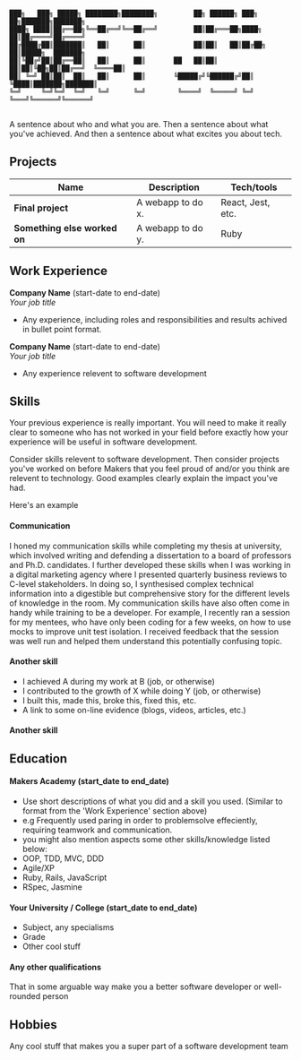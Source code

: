 ``` 

███╗   ███╗ █████╗ ████████╗████████╗         ██╗ ██████╗ ███╗   ██╗███████╗███████╗
████╗ ████║██╔══██╗╚══██╔══╝╚══██╔══╝         ██║██╔═══██╗████╗  ██║██╔════╝██╔════╝
██╔████╔██║███████║   ██║      ██║            ██║██║   ██║██╔██╗ ██║█████╗  ███████╗
██║╚██╔╝██║██╔══██║   ██║      ██║       ██   ██║██║   ██║██║╚██╗██║██╔══╝  ╚════██║
██║ ╚═╝ ██║██║  ██║   ██║      ██║       ╚█████╔╝╚██████╔╝██║ ╚████║███████╗███████║
╚═╝     ╚═╝╚═╝  ╚═╝   ╚═╝      ╚═╝        ╚════╝  ╚═════╝ ╚═╝  ╚═══╝╚══════╝╚══════╝
                                                                                    

```                                  
                                                                                     
A sentence about who and what you are. Then a sentence about what you've achieved. And then a sentence about what excites you about tech.

## Projects

| Name                         | Description       | Tech/tools        |
| ---------------------------- | ----------------- | ----------------- |
| **Final project**            | A webapp to do x. | React, Jest, etc. |
| **Something else worked on** | A webapp to do y. | Ruby              |

## Work Experience

**Company Name** (start-date to end-date)  
_Your job title_

- Any experience, including roles and responsibilities and results achived in bullet point format.

**Company Name** (start-date to end-date)  
_Your job title_

- Any experience relevent to software development

## Skills

Your previous experience is really important. You will need to make it really clear to someone who has not worked in your field before exactly how your experience will be useful in software development.

Consider skills relevent to software development. Then consider projects you've worked on before Makers that you feel proud of and/or you think are relevent to technology. Good examples clearly explain the impact you've had. 


Here's an example

#### Communication
I honed my communication skills while completing my thesis at university, which involved writing and defending a dissertation to a board of professors and Ph.D. candidates. I further developed these skills when I was working in a digital marketing agency where I presented quarterly business reviews to C-level stakeholders. In doing so, I synthesised complex technical information into a digestible but comprehensive story for the different levels of knowledge in the room. My communication skills have also often come in handy while training to be a developer. For example, I recently ran a session for my mentees, who have only been coding for a few weeks, on how to use mocks to improve unit test isolation. I received feedback that the session was well run and helped them understand this potentially confusing topic.

#### Another skill

- I achieved A during my work at B (job, or otherwise)
- I contributed to the growth of X while doing Y (job, or otherwise)
- I built this, made this, broke this, fixed this, etc.
- A link to some on-line evidence (blogs, videos, articles, etc.)

#### Another skill


## Education

#### Makers Academy (start_date to end_date)
- Use short descriptions of what you did and a skill you used. (Similar to format from the 'Work Experience' section above)
- e.g Frequently used paring in order to problemsolve effeciently, requiring teamwork and communication.
- you might also mention aspects some other skills/knowledge listed below: 
- OOP, TDD, MVC, DDD
- Agile/XP
- Ruby, Rails, JavaScript
- RSpec, Jasmine

#### Your University / College (start_date to end_date)

- Subject, any specialisms
- Grade
- Other cool stuff

#### Any other qualifications

That in some arguable way make you a better software developer or well-rounded person

## Hobbies

Any cool stuff that makes you a super part of a software development team
